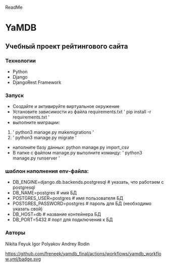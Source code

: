 ReadMe
# YaMDB
## Учебный проект рейтингового сайта



### Технологии
- Python 
- Django 
- DjangoRest Framework

### Запуск
- Создайте и активируйте виртуальное окружение
- Установите зависимости из файла requirements.txt
' pip install -r requirements.txt '
- выполните миграции:
 1) ' python3 manage.py makemigrations '
 2) ' python3 manage.py migrate '
- наполните базу данных:
 python manage.py import_csv
- В папке с файлом manage.py выполните команду:
' python3 manage.py runserver ' 

### шаблон наполнения env-файла:
- DB_ENGINE=django.db.backends.postgresql # указать, что работаем с postgresql
- DB_NAME=postgres # имя БД
- POSTGRES_USER=postgres # имя пользователя БД
- POSTGRES_PASSWORD=postgres # пароль для БД (необходимо указать свой)
- DB_HOST=db # название контейнера БД
- DB_PORT=5432 # порт для подключения к БД

### Авторы
Nikita Feyuk
Igor Polyakov
Andrey Rodin

https://github.com/freneek/yamdb_final/actions/workflows/yamdb_workflow.yml/badge.svg
